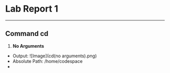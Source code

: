 # **Lab Report 1**
---
## **Command cd**
1. **No Arguments**
  - Output: ![Image](cd(no arguments).png)
  - Absolute Path: /home/codespace
  - 
